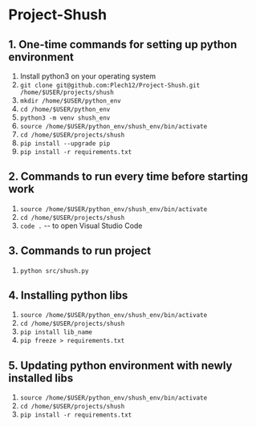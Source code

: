 # Project-Shush

## 1. One-time commands for setting up python environment

1. Install python3 on your operating system
2. `git clone git@github.com:Plech12/Project-Shush.git /home/$USER/projects/shush`
3. `mkdir /home/$USER/python_env`
4. `cd /home/$USER/python_env`
5. `python3 -m venv shush_env`
6. `source /home/$USER/python_env/shush_env/bin/activate`
7. `cd /home/$USER/projects/shush`
8. `pip install --upgrade pip`
9. `pip install -r requirements.txt`

## 2. Commands to run every time before starting work

1. `source /home/$USER/python_env/shush_env/bin/activate`
2. `cd /home/$USER/projects/shush`
3. `code .` -- to open Visual Studio Code

## 3. Commands to run project

1. `python src/shush.py`

## 4. Installing python libs

1. `source /home/$USER/python_env/shush_env/bin/activate`
2. `cd /home/$USER/projects/shush`
3. `pip install lib_name`
4. `pip freeze > requirements.txt`

## 5. Updating python environment with newly installed libs

1. `source /home/$USER/python_env/shush_env/bin/activate`
2. `cd /home/$USER/projects/shush`
3. `pip install -r requirements.txt`
